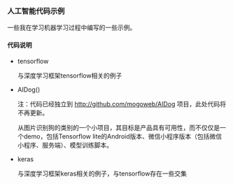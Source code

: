 ### 人工智能代码示例

一些我在学习机器学习过程中编写的一些示例。

#### 代码说明

* tensorflow

  与深度学习框架tensorflow相关的例子

* AIDog()

  注：代码已经独立到 http://github.com/mogoweb/AIDog 项目，此处代码将不再更新。

  从图片识别狗的类别的一个小项目，其目标是产品具有可用性，而不仅仅是一个demo，包括Tensorflow lite的Android版本、微信小程序版本（包括微信小程序、服务端）、模型训练脚本。

* keras

  与深度学习框架keras相关的例子，与tensorflow存在一些交集
